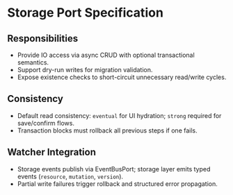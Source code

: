 # Storage Port Specification

## Responsibilities
- Provide IO access via async CRUD with optional transactional semantics.
- Support dry-run writes for migration validation.
- Expose existence checks to short-circuit unnecessary read/write cycles.

## Consistency
- Default read consistency: `eventual` for UI hydration; `strong` required for save/confirm flows.
- Transaction blocks must rollback all previous steps if one fails.

## Watcher Integration
- Storage events publish via EventBusPort; storage layer emits typed events (`resource`, `mutation`, `version`).
- Partial write failures trigger rollback and structured error propagation.

